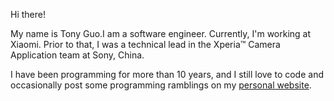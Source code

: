 <!--
tonykwok/tonykwok** is a ✨ _special_ ✨ repository because its `README.md` (this file) appears on your GitHub profile.
-->

Hi there!

My name is Tony Guo.I am a software engineer.  Currently, I'm working at Xiaomi. Prior to that, I was a technical lead in the Xperia™ Camera Application team at Sony, China.

I have been programming for more than 10 years, and I still love to code and occasionally post some programming ramblings on my [personal website](https://kwapoong.github.io).
